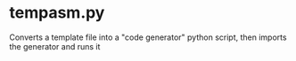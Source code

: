 # tempasm.py
Converts a template file into a "code generator" python script, then imports the generator and runs it
